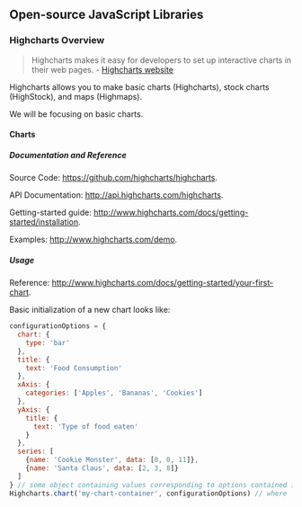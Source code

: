 ## Open-source JavaScript Libraries

### Highcharts Overview

> Highcharts makes it easy for developers to set up interactive charts in their web pages. - [Highcharts website](http://www.highcharts.com/)

Highcharts allows you to make basic charts (Highcharts), stock charts (HighStock), and maps (Highmaps).

We will be focusing on basic charts.

#### Charts

##### Documentation and Reference

Source Code: https://github.com/highcharts/highcharts.

API Documentation: http://api.highcharts.com/highcharts.

Getting-started guide: http://www.highcharts.com/docs/getting-started/installation.

Examples: http://www.highcharts.com/demo.

##### Usage

Reference: http://www.highcharts.com/docs/getting-started/your-first-chart.

Basic initialization of a new chart looks like:

```` js
configurationOptions = {
  chart: {
    type: 'bar'
  },
  title: {
    text: 'Food Consumption'
  },
  xAxis: {
    categories: ['Apples', 'Bananas', 'Cookies']
  },
  yAxis: {
    title: {
      text: 'Type of food eaten'
    }
  },
  series: [
    {name: 'Cookie Monster', data: [0, 0, 11]},
    {name: 'Santa Claus', data: [2, 3, 8]}
  ]
} // some object containing values corresponding to options contained in the documentation
Highcharts.chart('my-chart-container', configurationOptions) // where `my-chart-container` corresponds to the `id` attribute of some empty `div` element
````
